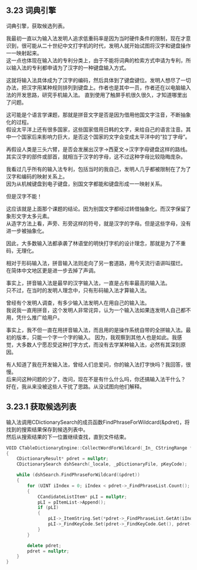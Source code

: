 ## 3.23 词典引擎

词典引擎，获取候选列表。

我最初一直以为输入法发明人追求低重码率是因为当时硬件条件的限制，现在才意识到，很可能从二十世纪中文打字机的时代，发明人就开始试图将汉字和键盘操作一一映射起来。<br>
这一点也体现在输入法的专利分类上，由于不能将词典的检索方式申请为专利，所以输入法的专利都申请为了汉字的一种键盘输入方式。

这就将输入法具体成为了汉字的编码，然后具体到了键盘键位。发明人想尽了一切办法，把汉字用某种规则排列到键盘上。作者也是其中一员，作者还在以电脑输入法的开发思路，研究手机输入法。
直到使用了触屏手机很久很久，才知道哪里出了问题。

这可能是个语言学课题，那就是拼音文字是否是因为借用他国文字注音，不断抽象化的过程。<br>
假设太平洋上还有很多国家，这些国家借用日韩的文字，来给自己的语言注音。其中一个国家后来影响力巨大，是否这个国家的文字会变成太平洋中的“拉丁字母”。

再假设人类是三头六臂，是否会发展出汉字->西夏文->汉字字母键盘这样的路线。<br>
其实汉字的部件或部首，就相当于汉字的字母，这不过这种字母比较隐晦庞杂。

我看过几乎所有的输入法专利，包括当时的我自己，发明人几乎都被限制在了为了汉字和编码的映射关系上。<br>
因为从机械键盘到电子键盘，别国文字都能和键盘形成一一映射关系。

但是汉字不能！

这应该就是上面那个课题的结论。因为别国文字都经过转借抽象化。而汉字保留了象形文字太多元素。<br>
从造字方法上看，声旁、形旁这样的符号，就是汉字的字母。但是这些字母，没有进一步被抽象化。

因此，大多数输入法都承袭了林语堂的明快打字机的设计理念，那就是为了不重码，无理化。

相对于形码输入法，拼音输入法则走向了另一套道路，用今天流行语讲叫摆烂。<br>
在简体中文地区更是进一步去掉了声调。

事实上，拼音输入法是最早的汉字输入法，一直是占有率最高的输入法。<br>
只不过，在当时的发明人理念中，只有形码输入法才算输入法。

曾经有个发明人调查，有多少输入法发明人在用自己的输入法。<br>
我说我一直用拼音，这个发明人非常诧异，认为一个输入法如果连发明人自己都不用，凭什么推广给用户。

事实上，我不但一直在用拼音输入法，而且用的是操作系统自带的全拼输入法。最初的版本，只能一个字一个字的输入。
因为，我观察到其他人也是如此。我感觉，大多数人宁愿忍受这种打字方式，而没有去学某种输入法，必然有其深刻原因。

有人知道了我在开发输入法，曾经人们总爱问，你的输入法打字快吗？我回答，很慢。<br>
后来问这种问题的少了，改问，现在不是有什么什么吗，你还搞输入法干什么？<br>
好在，我从来没被这些人干扰了思路。从没试图向他们解释。

## 3.23.1 获取候选列表

输入法调用CDictionarySearch的成员函数FindPhraseForWildcard(&pdret)，将找到的搜索结果保存到候选列表中。<br>
然后从搜索结果的下一位置继续查找，直到文件结束。

```C++
VOID CTableDictionaryEngine::CollectWordForWildcard(_In_ CStringRange *pKeyCode, _Inout_ CSampleImeArray<CCandidateListItem> *pItemList)
{
    CDictionaryResult* pdret = nullptr;
    CDictionarySearch dshSearch(_locale, _pDictionaryFile, pKeyCode);

    while (dshSearch.FindPhraseForWildcard(&pdret))
    {
        for (UINT iIndex = 0; iIndex < pdret->_FindPhraseList.Count(); iIndex++)
        {
            CCandidateListItem* pLI = nullptr;
            pLI = pItemList->Append();
            if (pLI)
            {
                pLI->_ItemString.Set(*pdret->_FindPhraseList.GetAt(iIndex));
                pLI->_FindKeyCode.Set(pdret->_FindKeyCode.Get(), pdret->_FindKeyCode.GetLength());
            }
        }

        delete pdret;
        pdret = nullptr;
    }
}
```